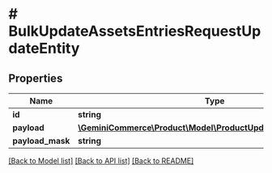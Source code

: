 # # BulkUpdateAssetsEntriesRequestUpdateEntity


## Properties 


Name | Type | Description | Notes
------------ | ------------- | ------------- | -------------
**id**| **string** |   | [optional]
**payload**| [**\GeminiCommerce\Product\Model\ProductUpdateAssetEntryPayload**](ProductUpdateAssetEntryPayload.md) |   | [optional]
**payload_mask**| **string** |   | [optional]


[[Back to Model list]](../../README.md#models) [[Back to API list]](../../README.md#endpoints) [[Back to README]](../../README.md)

